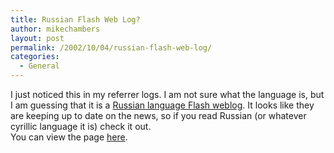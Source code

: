 ```yaml
---
title: Russian Flash Web Log?
author: mikechambers
layout: post
permalink: /2002/10/04/russian-flash-web-log/
categories:
  - General
---
```



I just noticed this in my referrer logs. I am not sure what the language is, but I am guessing that it is a [Russian language Flash weblog][1]. It looks like they are keeping up to date on the news, so if you read Russian (or whatever cyrillic language it is) check it out.  
You can view the page [here][1].

 [1]: http://flash-ripper.by.ru/